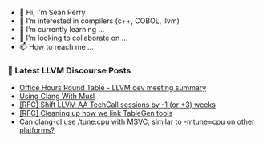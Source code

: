 - 👋 Hi, I’m Sean Perry
- 👀 I’m interested in compilers (c++, COBOL, llvm)
- 🌱 I’m currently learning ...
- 💞️ I’m looking to collaborate on ...
- 📫 How to reach me ...

<!---
s66perry/s66perry is a ✨ special ✨ repository because its `README.md` (this file) appears on your GitHub profile.
You can click the Preview link to take a look at your changes.
--->
### 📕 Latest LLVM Discourse Posts

<!-- DISCOURSE-LLVM:START -->
- [Office Hours Round Table - LLVM dev meeting summary](https://discourse.llvm.org/t/office-hours-round-table-llvm-dev-meeting-summary/66544#post_4)
- [Using Clang With Musl](https://discourse.llvm.org/t/using-clang-with-musl/66719#post_2)
- [[RFC] Shift LLVM AA TechCall sessions by -1 &lpar;or +3&rpar; weeks](https://discourse.llvm.org/t/rfc-shift-llvm-aa-techcall-sessions-by-1-or-3-weeks/65572#post_7)
- [[RFC] Cleaning up how we link TableGen tools](https://discourse.llvm.org/t/rfc-cleaning-up-how-we-link-tablegen-tools/66678#post_16)
- [Can clang-cl use /tune:cpu with MSVC, similar to -mtune=cpu on other platforms?](https://discourse.llvm.org/t/can-clang-cl-use-tune-cpu-with-msvc-similar-to-mtune-cpu-on-other-platforms/66717#post_2)
<!-- DISCOURSE-LLVM:END -->
